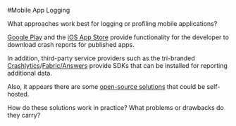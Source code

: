 #Mobile App Logging

What approaches work best for logging or profiling mobile applications?

[Google Play](https://support.google.com/googleplay/android-developer/answer/6083203) and the [iOS App Store](https://developer.apple.com/library/content/documentation/IDEs/Conceptual/AppDistributionGuide/AnalyzingCrashReports/AnalyzingCrashReports.html) provide functionality for the developer to download crash reports for  published apps.

In addition, third-party service providers such as the tri-branded [Crashlytics](http://try.crashlytics.com/reports/)/[Fabric/Answers](https://docs.fabric.io/android/answers/overview.html) provide SDKs that can be installed for reporting additional data.

Also, it appears there are some [open-source solutions](https://github.com/getsentry/sentry) that could be self-hosted.

How do these solutions work in practice? What problems or drawbacks do they carry?
